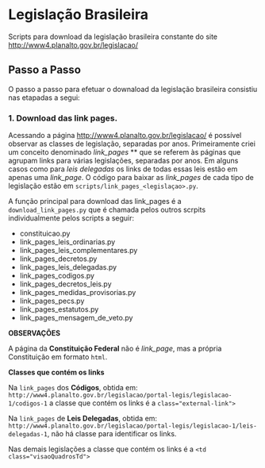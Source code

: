 # Legislação Brasileira 

Scripts para download da legislação brasileira constante do site http://www4.planalto.gov.br/legislacao/ 

## Passo a Passo

O passo a passo para efetuar o downaload da legislação brasileira consistiu nas etapadas a segui:

### 1. Download das link pages.
Acessando a página http://www4.planalto.gov.br/legislacao/ é possível observar as classes de legislação, separadas por anos.
Primeiramente criei um conceito denominado *link_pages* ** que se referem às páginas que agrupam links para várias legislações, separadas por anos. Em alguns casos como para *leis delegadas* os links de todas essas leis estão em apenas uma *link_page*.
O código para baixar as *link_pages* de cada tipo de legislação estão em `scripts/link_pages_<legislaçao>.py`.

A função principal para download das link_pages é a `download_link_pages.py` que é chamada pelos outros scrpits individualmente pelos scripts a seguir:

+ constituicao.py
+ link_pages_leis_ordinarias.py
+ link_pages_leis_complementares.py
+ link_pages_decretos.py
+ link_pages_leis_delegadas.py
+ link_pages_codigos.py
+ link_pages_decretos_leis.py
+ link_pages_medidas_provisorias.py
+ link_pages_pecs.py
+ link_pages_estatutos.py
+ link_pages_mensagem_de_veto.py

**OBSERVAÇÕES**

A página da **Constituição Federal** não é *link_page*, mas a própria Constituição em formato `html`.

**Classes que contém os links**

Na `link_pages` dos **Códigos**, obtida em: `http://www4.planalto.gov.br/legislacao/portal-legis/legislacao-1/codigos-1` a classe que contém os links é a `class="external-link">`

Na `link_pages` de **Leis Delegadas**, obtida em: `http://www4.planalto.gov.br/legislacao/portal-legis/legislacao-1/leis-delegadas-1`, não há classe para identificar os links.

Nas demais legislações a classe que contém os links é a `<td class="visaoQuadrosTd">`